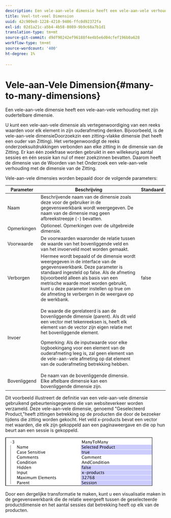 ```yaml
---
description: Een vele-aan-vele dimensie heeft een vele-aan-vele verhouding met zijn oudertelbare dimensie.
title: Veel-tot-veel Dimension
uuid: 42c909e8-1228-4210-9406-ffc0d92372fa
exl-id: 02d1a21c-a5b4-4b58-8089-9b9c68a7b1d1
translation-type: tm+mt
source-git-commit: d9df90242ef96188f4e4b5e6d04cfef196b0a628
workflow-type: tm+mt
source-wordcount: '400'
ht-degree: 1%

---
```


# Vele-aan-Vele Dimension{#many-to-many-dimensions}

Een vele-aan-vele dimensie heeft een vele-aan-vele verhouding met zijn oudertelbare dimensie.

U kunt een vele-aan-vele dimensie als vertegenwoordiging van een reeks waarden voor elk element in zijn ouderafmeting denken. Bijvoorbeeld, is de vele-aan-vele dimensieDoorzoekzin een zitting-vlakke dimensie (het heeft een ouder van Zitting). Het vertegenwoordigt de reeks onderzoeksuitdrukkingen verbonden aan elke zitting in de dimensie van de Zitting. Er kan één zoekfrase worden gebruikt in een willekeurig aantal sessies en één sessie kan nul of meer zoekzinnen bevatten. Daarom heeft de dimensie van de Woorden van het Onderzoek een vele-aan-vele verhouding met de dimensie van de Zitting.

Vele-aan-vele dimensies worden bepaald door de volgende parameters:

<table id="table_A6D495008DFF4DD28A3ECD718D775E54"> 
 <thead> 
  <tr> 
   <th colname="col1" class="entry"> Parameter </th> 
   <th colname="col2" class="entry"> Beschrijving </th> 
   <th colname="col3" class="entry"> Standaard </th> 
  </tr> 
 </thead>
 <tbody> 
  <tr> 
   <td colname="col1"> Naam </td> 
   <td colname="col2"> Beschrijvende naam van de dimensie zoals deze voor de gebruiker in de gegevenswerkbank wordt weergegeven. De naam van de dimensie mag geen afbreekstreepje (-) bevatten. </td> 
   <td colname="col3"> </td> 
  </tr> 
  <tr> 
   <td colname="col1"> Opmerkingen </td> 
   <td colname="col2"> Optioneel. Opmerkingen over de uitgebreide dimensie. </td> 
   <td colname="col3"> </td> 
  </tr> 
  <tr> 
   <td colname="col1"> Voorwaarde </td> 
   <td colname="col2"> De voorwaarden waaronder de relatie tussen de waarde van het bovenliggende veld en van het invoerveld moet worden gemaakt. </td> 
   <td colname="col3"> </td> 
  </tr> 
  <tr> 
   <td colname="col1"> Verborgen </td> 
   <td colname="col2"> Hiermee wordt bepaald of de dimensie wordt weergegeven in de interface van de gegevenswerkbank. Deze parameter is standaard ingesteld op false. Als de afmeting bijvoorbeeld alleen als basis van een metrische waarde moet worden gebruikt, kunt u deze parameter instellen op true om de afmeting te verbergen in de weergave op de werkbank. </td> 
   <td colname="col3"> false </td> 
  </tr> 
  <tr> 
   <td colname="col1"> Invoer </td> 
   <td colname="col2"> <p>De waarde die gerelateerd is aan de bovenliggende dimensie (parent). Als dit veld een vector met tekenreeksen is, heeft elk element van de vector zijn eigen relatie met het bovenliggende element. </p> <p> <p>Opmerking:  Als de inputwaarde voor elke logboekingang voor een element van de ouderafmeting leeg is, zal geen element van de vele-aan-vele afmeting op dat element van de ouderafmeting betrekking hebben. </p> </p> </td> 
   <td colname="col3"> </td> 
  </tr> 
  <tr> 
   <td colname="col1"> Bovenliggend </td> 
   <td colname="col2"> De naam van de bovenliggende dimensie. Elke aftelbare dimensie kan een bovenliggende dimensie zijn. </td> 
   <td colname="col3"> </td> 
  </tr> 
 </tbody> 
</table>

Dit voorbeeld illustreert de definitie van een vele-aan-vele dimensie gebruikend gebeurtenisgegevens die van websiteverkeer worden verzameld. Deze vele-aan-vele dimensie, genoemd &quot;Geselecteerd Product,&quot;heeft zittingen betrekking op de producten die door de bezoeker tijdens die zitting worden gekocht. Het veld x-products bevat een vector met waarden, die elk zijn gekoppeld aan een paginaweergave en die op hun beurt aan een sessie is gekoppeld.

![](assets/cfg_Transformation_Dim_ManytoMany.png)

Door een dergelijke transformatie te maken, kunt u een visualisatie maken in de gegevenswerkbank die de relatie weergeeft tussen de geselecteerde productdimensie en het aantal sessies dat betrekking heeft op elk van de producten.
